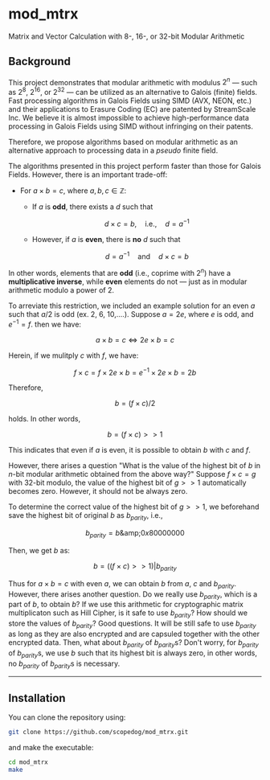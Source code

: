 # mod_mtrx
Matrix and Vector Calculation with 8-, 16-, or 32-bit Modular Arithmetic

## Background

This project demonstrates that modular arithmetic with modulus $2^n$ — such as $2^8$, $2^{16}$, or $2^{32}$ — can be utilized as an alternative to Galois (finite) fields.
Fast processing algorithms in Galois Fields using SIMD (AVX, NEON, etc.) and their applications to Erasure Coding (EC) are patented by StreamScale Inc.
We believe it is almost impossible to achieve high-performance data processing in Galois Fields using SIMD without infringing on their patents.

Therefore, we propose algorithms based on modular arithmetic as an alternative approach to processing data in a *pseudo* finite field.

The algorithms presented in this project perform faster than those for Galois Fields. However, there is an important trade-off:

- For $a \times b = c$, where $a, b, c \in \mathbb{Z}$:
  - If $a$ is **odd**, there exists a $d$ such that

    $$d \times c = b, \quad \text{i.e.,} \quad d = a^{-1}$$

  - However, if $a$ is **even**, there is **no** $d$ such that

    $$d = a^{-1} \quad \text{and} \quad d \times c = b$$

In other words, elements that are **odd** (i.e., coprime with $2^n$) have a **multiplicative inverse**, while **even** elements do not — just as in modular arithmetic modulo a power of 2.

To arreviate this restriction, we included an example solution for an even $a$ such that $a / 2$ is odd (ex. 2, 6, 10,....).
Suppose $a = 2e$, where $e$ is odd, and $e^{-1} = f$. then we have:

$$a \times b = c \Leftrightarrow 2e \times b = c$$

Herein, if we mulitply $c$ with $f$, we have: 

$$f \times c = f \times 2e \times b = e^{-1} \times 2e \times b = 2b$$

Therefore,

$$b = (f \times c) / 2$$

holds. In other words,

$$b = (f \times c) >> 1$$

This indicates that even if $a$ is even, it is possible to obtain $b$ with $c$ and $f$.

However, there arises a question "What is the value of the highest bit of $b$ in $n$-bit modular arithmetic obtained from the above way?" Suppose $f \times c = g$ with 32-bit modulo, the value of the highest bit of $g >> 1$ automatically becomes zero.
However, it should not be always zero.

To determine the correct value of the highest bit of $g >> 1$, we beforehand save the highest bit of original $b$ as $b_{parity}$, i.e.,

$$b_{parity} = b \text{&amp;} 0x80000000$$

Then, we get $b$ as:

$$b =  ((f \times c) >> 1) | b_{parity}$$

Thus for $a \times b = c$ with even $a$, we can obtain $b$ from $a$, $c$ and $b_{parity}$.
However, there arises another question. Do we really use $b_{parity}$, which is a part of $b$, to obtain $b$? If we use this arithmetic for cryptographic matrix multiplicaton such as Hill Cipher, is it safe to use $b_{parity}$? How should we store the values of $b_{parity}$? Good questions. It will be still safe to use $b_{parity}$ as long as they are also encrypted and are capsuled together with the other encrypted data. Then, what about $b_{parity}$ of $b_{parity}$s? Don't worry, for $b_{parity}$ of $b_{parity}$s, we use $b$ such that its highest bit is always zero, in other words, no $b_{parity}$ of $b_{parity}$s is necessary.


---

## Installation

You can clone the repository using:

```sh
git clone https://github.com/scopedog/mod_mtrx.git
```

and make the executable:

```sh
cd mod_mtrx
make
```

